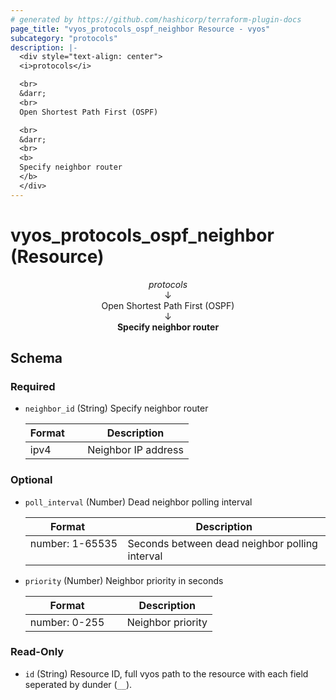 ```yaml
---
# generated by https://github.com/hashicorp/terraform-plugin-docs
page_title: "vyos_protocols_ospf_neighbor Resource - vyos"
subcategory: "protocols"
description: |-
  <div style="text-align: center">
  <i>protocols</i>

  <br>
  &darr;
  <br>
  Open Shortest Path First (OSPF)

  <br>
  &darr;
  <br>
  <b>
  Specify neighbor router
  </b>
  </div>
---
```


# vyos_protocols_ospf_neighbor (Resource)

<div style="text-align: center">
<i>protocols</i>

<br>
&darr;
<br>
Open Shortest Path First (OSPF)

<br>
&darr;
<br>
<b>
Specify neighbor router
</b>
</div>



<!-- schema generated by tfplugindocs -->
## Schema

### Required

- `neighbor_id` (String) Specify neighbor router

    |  Format &emsp; | Description  |
    |----------|---------------|
    |  ipv4  &emsp; |  Neighbor IP address  |

### Optional

- `poll_interval` (Number) Dead neighbor polling interval

    |  Format &emsp; | Description  |
    |----------|---------------|
    |  number: 1-65535  &emsp; |  Seconds between dead neighbor polling interval  |
- `priority` (Number) Neighbor priority in seconds

    |  Format &emsp; | Description  |
    |----------|---------------|
    |  number: 0-255  &emsp; |  Neighbor priority  |

### Read-Only

- `id` (String) Resource ID, full vyos path to the resource with each field seperated by dunder (`__`).
